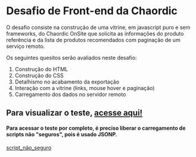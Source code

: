 # Desafio de Front-end da Chaordic

O desafio consiste na construção de uma vitrine, em javascript puro e sem frameworks, do Chaordic OnSite que solicita as informações do produto referência e da lista de produtos recomendados com paginação de um serviço remoto.

Os seguintes quesitos serão avaliados neste desafio:

1. Construção do HTML
2. Construção do CSS
3. Detalhismo no acabamento da exportação
4. Interação com a vitrine (links, mouse hover e paginação)
5. Carregamento dos dados no servidor remoto

## Para visualizar o teste, [acesse aqui!](https://hyagogoularte.github.io/product-showcase/app/)
#### Para acessar o teste por completo, é preciso liberar o carregamento de scripts não "seguros", pois é usado JSONP. 

[script_não_seguro](http://imgur.com/Ksl3JM8)
